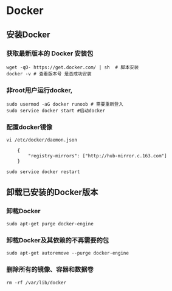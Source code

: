 # Docker

## 安装Docker

### 获取最新版本的 Docker 安装包
```
wget -qO- https://get.docker.com/ | sh  # 脚本安装
docker -v # 查看版本号 是否成功安装
```

### 非root用户运行docker,
```
sudo usermod -aG docker runoob # 需要重新登入
sudo service docker start #启动docker
```

### 配置docker镜像

    vi /etc/docker/daemon.json
```
    {
        "registry-mirrors": ["http://hub-mirror.c.163.com"]
    }
```
    sudo service docker restart



## 卸载已安装的Docker版本

### 卸载Docker
    sudo apt-get purge docker-engine

### 卸载Docker及其依赖的不再需要的包
    sudo apt-get autoremove --purge docker-engine

### 删除所有的镜像、容器和数据卷
    rm -rf /var/lib/docker


